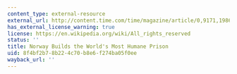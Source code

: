 ```yaml
---
content_type: external-resource
external_url: http://content.time.com/time/magazine/article/0,9171,1986002,00.html
has_external_license_warning: true
license: https://en.wikipedia.org/wiki/All_rights_reserved
status: ''
title: Norway Builds the World's Most Humane Prison
uid: 8f4bf2b7-8b22-4c70-b8e6-f274ba05f0ee
wayback_url: ''
---
```

